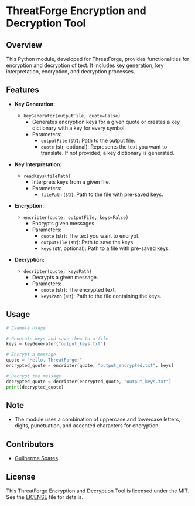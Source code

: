 # ThreatForge Encryption and Decryption Tool

## Overview
This Python module, developed for ThreatForge, provides functionalities for encryption and decryption of text. It includes key generation, key interpretation, encryption, and decryption processes.

## Features
- **Key Generation:**
  - `keyGenerator(outputFile, quote=False)`
    - Generates encryption keys for a given quote or creates a key dictionary with a key for every symbol.
    - Parameters:
      - `outputFile` (str): Path to the output file.
      - `quote` (str, optional): Represents the text you want to translate. If not provided, a key dictionary is generated.

- **Key Interpretation:**
  - `readKeys(filePath)`
    - Interprets keys from a given file.
    - Parameters:
      - `filePath` (str): Path to the file with pre-saved keys.

- **Encryption:**
  - `encripter(quote, outputFile, keys=False)`
    - Encrypts given messages.
    - Parameters:
      - `quote` (str): The text you want to encrypt.
      - `outputFile` (str): Path to save the keys.
      - `keys` (str, optional): Path to a file with pre-saved keys.

- **Decryption:**
  - `decripter(quote, keysPath)`
    - Decrypts a given message.
    - Parameters:
      - `quote` (str): The encrypted text.
      - `keysPath` (str): Path to the file containing the keys.

## Usage
```python
# Example Usage

# Generate keys and save them to a file
keys = keyGenerator("output_keys.txt")

# Encrypt a message
quote = "Hello, ThreatForge!"
encrypted_quote = encripter(quote, "output_encrypted.txt", keys)

# Decrypt the message
decrypted_quote = decripter(encrypted_quote, "output_keys.txt")
print(decrypted_quote)
```


## Note
- The module uses a combination of uppercase and lowercase letters, digits, punctuation, and accented characters for encryption.

## Contributors

- [Guilherme Soares](github.com/guimbreon)

## License
This ThreatForge Encryption and Decryption Tool is licensed under the MIT. See the [LICENSE](LICENSE) file for details.

